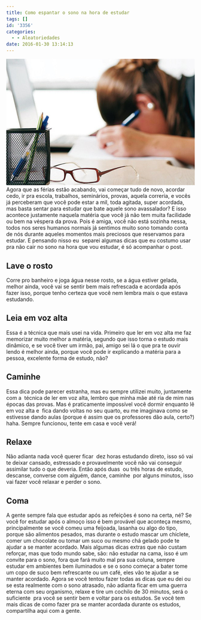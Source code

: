 ```yaml
---
title: Como espantar o sono na hora de estudar
tags: []
id: '3356'
categories:
  - - Aleatoriedades
date: 2016-01-30 13:14:13
---
```


[![sono na hora dos estudos ](/images/2016/01/estudando-e-trabalhando.jpg)](/images/2016/01/estudando-e-trabalhando.jpg) Agora que as férias estão acabando, vai começar tudo de novo, acordar cedo, ir pra escola, trabalhos, seminários, provas, aquela correria, e vocês já perceberam que você pode estar a mil, toda agitada, super acordada, mas basta sentar para estudar que bate aquele sono avassalador? E isso acontece justamente naquela matéria que você já não tem muita facilidade ou bem na véspera da prova. Pois é amiga, você não está sozinha nessa, todos nos seres humanos normais já sentimos muito sono tomando conta de nós durante aqueles momentos mais preciosos que reservamos para estudar. E pensando nisso eu  separei algumas dicas que eu costumo usar pra não cair no sono na hora que vou estudar, é só acompanhar o post.

## Lave o rosto

Corre pro banheiro e joga água nesse rosto, se a água estiver gelada, melhor ainda, você vai se sentir bem mais refrescada e acordada após fazer isso, porque tenho certeza que você nem lembra mais o que estava estudando.

## Leia em voz alta

Essa é a técnica que mais usei na vida. Primeiro que ler em voz alta me faz memorizar muito melhor a matéria, segundo que isso torna o estudo mais dinâmico, e se você tiver um irmão, pai, amigo sei lá o que pra te ouvir lendo é melhor ainda, porque você pode ir explicando a matéria para a pessoa, excelente forma de estudo, não?

## Caminhe

Essa dica pode parecer estranha, mas eu sempre utilizei muito, juntamente com a  técnica de ler em voz alta, lembro que minha mãe até ria de mim nas épocas das provas. Mas é praticamente impossível você dormir enquanto lê em voz alta e  fica dando voltas no seu quarto, eu me imaginava como se estivesse dando aulas (porque é assim que os professores dão aula, certo?) haha. Sempre funcionou, tente em casa e você verá!

## Relaxe

Não adianta nada você querer ficar  dez horas estudando direto, isso só vai te deixar cansado, estressado e provavelmente você não vai conseguir assimilar tudo o que deveria. Então após duas  ou três horas de estudo, descanse, converse com alguém, dance, caminhe  por alguns minutos, isso vai fazer você relaxar e perder o sono.

## Coma

A gente sempre fala que estudar após as refeições é sono na certa, né? Se você for estudar após o almoço isso é bem provável que aconteça mesmo, principalmente se você comeu uma feijoada, lasanha ou algo do tipo, porque são alimentos pesados, mas durante o estudo mascar um chiclete, comer um chocolate ou tomar um suco ou mesmo chá gelado pode te ajudar a se manter acordado. Mais algumas dicas extras que não custam reforçar, mas que todo mundo sabe, são: não estudar na cama, isso é um convite para o sono, fora que fará muito mal pra sua coluna, sempre estudar em ambientes bem iluminados e se o sono começar a bater tome um copo de suco bem refrescante ou um café, eles vão te ajudar a se manter acordado. Agora se você tentou fazer todas as dicas que eu dei ou se esta realmente com o sono atrasado, não adianta ficar em uma guerra eterna com seu organismo, relaxe e tire um cochilo de 30 minutos, será o suficiente  pra você se sentir bem e voltar para os estudos. Se você tem mais dicas de como fazer pra se manter acordada durante os estudos, compartilha aqui com a gente.
